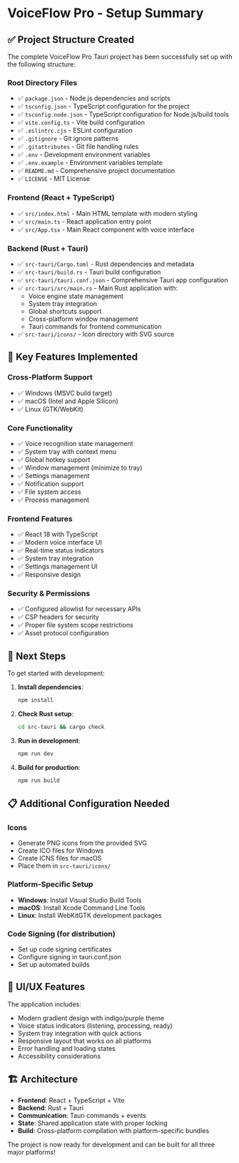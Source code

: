 # VoiceFlow Pro - Setup Summary

## ✅ Project Structure Created

The complete VoiceFlow Pro Tauri project has been successfully set up with the following structure:

### Root Directory Files
- ✅ `package.json` - Node.js dependencies and scripts
- ✅ `tsconfig.json` - TypeScript configuration for the project
- ✅ `tsconfig.node.json` - TypeScript configuration for Node.js/build tools
- ✅ `vite.config.ts` - Vite build configuration
- ✅ `.eslintrc.cjs` - ESLint configuration
- ✅ `.gitignore` - Git ignore patterns
- ✅ `.gitattributes` - Git file handling rules
- ✅ `.env` - Development environment variables
- ✅ `.env.example` - Environment variables template
- ✅ `README.md` - Comprehensive project documentation
- ✅ `LICENSE` - MIT License

### Frontend (React + TypeScript)
- ✅ `src/index.html` - Main HTML template with modern styling
- ✅ `src/main.ts` - React application entry point
- ✅ `src/App.tsx` - Main React component with voice interface

### Backend (Rust + Tauri)
- ✅ `src-tauri/Cargo.toml` - Rust dependencies and metadata
- ✅ `src-tauri/build.rs` - Tauri build configuration
- ✅ `src-tauri/tauri.conf.json` - Comprehensive Tauri app configuration
- ✅ `src-tauri/src/main.rs` - Main Rust application with:
  - Voice engine state management
  - System tray integration
  - Global shortcuts support
  - Cross-platform window management
  - Tauri commands for frontend communication
- ✅ `src-tauri/icons/` - Icon directory with SVG source

## 🎯 Key Features Implemented

### Cross-Platform Support
- ✅ Windows (MSVC build target)
- ✅ macOS (Intel and Apple Silicon)
- ✅ Linux (GTK/WebKit)

### Core Functionality
- ✅ Voice recognition state management
- ✅ System tray with context menu
- ✅ Global hotkey support
- ✅ Window management (minimize to tray)
- ✅ Settings management
- ✅ Notification support
- ✅ File system access
- ✅ Process management

### Frontend Features
- ✅ React 18 with TypeScript
- ✅ Modern voice interface UI
- ✅ Real-time status indicators
- ✅ System tray integration
- ✅ Settings management UI
- ✅ Responsive design

### Security & Permissions
- ✅ Configured allowlist for necessary APIs
- ✅ CSP headers for security
- ✅ Proper file system scope restrictions
- ✅ Asset protocol configuration

## 🚀 Next Steps

To get started with development:

1. **Install dependencies**:
   ```bash
   npm install
   ```

2. **Check Rust setup**:
   ```bash
   cd src-tauri && cargo check
   ```

3. **Run in development**:
   ```bash
   npm run dev
   ```

4. **Build for production**:
   ```bash
   npm run build
   ```

## 📋 Additional Configuration Needed

### Icons
- Generate PNG icons from the provided SVG
- Create ICO files for Windows
- Create ICNS files for macOS
- Place them in `src-tauri/icons/`

### Platform-Specific Setup
- **Windows**: Install Visual Studio Build Tools
- **macOS**: Install Xcode Command Line Tools
- **Linux**: Install WebKitGTK development packages

### Code Signing (for distribution)
- Set up code signing certificates
- Configure signing in tauri.conf.json
- Set up automated builds

## 🎨 UI/UX Features

The application includes:
- Modern gradient design with indigo/purple theme
- Voice status indicators (listening, processing, ready)
- System tray integration with quick actions
- Responsive layout that works on all platforms
- Error handling and loading states
- Accessibility considerations

## 🏗️ Architecture

- **Frontend**: React + TypeScript + Vite
- **Backend**: Rust + Tauri
- **Communication**: Tauri commands + events
- **State**: Shared application state with proper locking
- **Build**: Cross-platform compilation with platform-specific bundles

The project is now ready for development and can be built for all three major platforms!